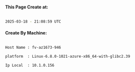 
   
#### This Page Create at:

```bash

2025-03-18 - 21:08:59 UTC

```

#### Create By Machine:

```bash

Host Name : fv-az1673-946

platform  : Linux-6.8.0-1021-azure-x86_64-with-glibc2.39

Ip Local  : 10.1.0.156

```

